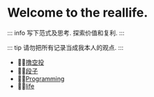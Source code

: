 # Welcome to the reallife.

::: info
写下范式及思考.
探索价值和复利.
:::

::: tip
请勿把所有记录当成我本人的观点.
:::

- :tada::tada:[撸空投](./airdrops/index.md)
- :tada::tada:[段子](./duanzi/index.md)
- :tada::tada:[Programming](./programming/index.md)
- :tada::tada:[life](./life/index.md)